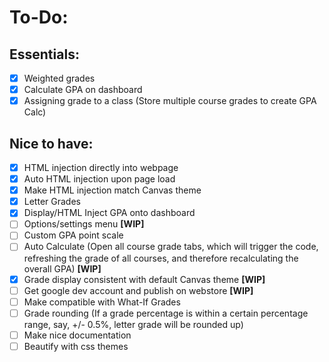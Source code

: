 # To-Do:
## Essentials:
- [X] Weighted grades
- [X] Calculate GPA on dashboard
- [X] Assigning grade to a class (Store multiple course grades to create GPA Calc)

## Nice to have:
- [X] HTML injection directly into webpage
- [X] Auto HTML injection upon page load
- [X] Make HTML injection match Canvas theme
- [X] Letter Grades
- [X] Display/HTML Inject GPA onto dashboard 
- [ ] Options/settings menu **[WIP]**
- [ ] Custom GPA point scale
- [ ] Auto Calculate (Open all course grade tabs, which will trigger the code, refreshing the grade of all courses, and therefore recalculating the overall GPA) **[WIP]**
- [X] Grade display consistent with default Canvas theme **[WIP]**
- [ ] Get google dev account and publish on webstore **[WIP]**
- [ ] Make compatible with What-If Grades
- [ ] Grade rounding (If a grade percentage is within a certain percentage range, say, +/- 0.5%, letter grade will be rounded up) 
- [ ] Make nice documentation
- [ ] Beautify with css themes
